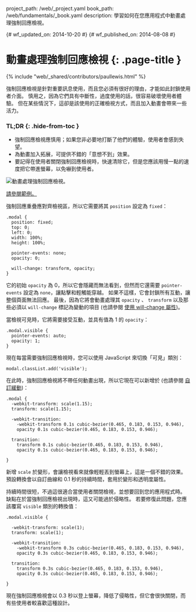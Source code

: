 project_path: /web/_project.yaml
book_path: /web/fundamentals/_book.yaml
description: 學習如何在您應用程式中動畫處理強制回應檢視。

{# wf_updated_on: 2014-10-20 #}
{# wf_published_on: 2014-08-08 #}

# 動畫處理強制回應檢視 {: .page-title }

{% include "web/_shared/contributors/paullewis.html" %}


強制回應檢視是針對重要訊息使用，而且您必須有很好的理由，才能如此封鎖使用者介面。 慎用之，因為它們具有中斷性，過度使用的話，很容易破壞使用者體驗。 但在某些情況下，這卻是該使用的正確檢視方式，而且加入動畫會帶來一些活力。

### TL;DR {: .hide-from-toc }
- 強制回應檢視應慎用；如果您非必要地打斷了他們的體驗，使用者會感到失望。
- 為動畫加入拓展，可提供不錯的「意想不到」效果。
- 要記得在使用者關閉強制回應檢視時，快速清除它，但是您應該用慢一點的速度把它帶進螢幕，以免嚇到使用者。


<img src="imgs/gifs/dont-press.gif" alt="動畫處理強制回應檢視。" />

<a href="https://googlesamples.github.io/web-fundamentals/samples/../fundamentals/design-and-ui/animations/modal-view-animation.html">請參閱範例。</a>

強制回應重疊應對齊檢視區，所以它需要將其 `position` 設定為 `fixed`：


    .modal {
      position: fixed;
      top: 0;
      left: 0;
      width: 100%;
      height: 100%;
    
      pointer-events: none;
      opacity: 0;
    
      will-change: transform, opacity;
    }
    

它的初始 `opacity` 為 0，所以它會隱藏而無法看到，但然而它還需要 `pointer-events` 設定為 `none`，讓點擊和輕觸能穿越。 如果不這樣，它會封鎖所有互動，讓整個頁面無法回應。 最後，因為它將會動畫處理其 `opacity` 、 `transform` 以及那些必須以 `will-change` 標記為變動的項目 (也請參閱 [使用 will-change 屬性](animations-and-performance#using-the-will-change-property))。

當檢視可見時，它將需要接受互動，並具有值為 1 的 `opacity`：


    .modal.visible {
      pointer-events: auto;
      opacity: 1;
    }
    

現在每當需要強制回應檢視時，您可以使用 JavaScript 來切換「可見」類別：


    modal.classList.add('visible');
    

在此時，強制回應檢視將不帶任何動畫出現，所以它現在可以新增於
 (也請參閱 [自訂緩動](custom-easing))：


    .modal {
      -webkit-transform: scale(1.15);
      transform: scale(1.15);
    
      -webkit-transition:
        -webkit-transform 0.1s cubic-bezier(0.465, 0.183, 0.153, 0.946),
        opacity 0.1s cubic-bezier(0.465, 0.183, 0.153, 0.946);
    
      transition:
        transform 0.1s cubic-bezier(0.465, 0.183, 0.153, 0.946),
        opacity 0.1s cubic-bezier(0.465, 0.183, 0.153, 0.946);
    
    }
    

新增 `scale` 於變形，會讓檢視看來就像輕輕丟到螢幕上，這是一個不錯的效果。 預設轉換會以自訂曲線和 0.1 秒的持續時間，套用於變形和透明度屬性。

持續時間很短，不過這很適合當使用者關閉檢視，並想要回到您的應用程式時。 缺點在於當強制回應檢視出現時，這又可能過於侵略性。 若要修復此問題，您應該覆寫 `visible` 類別的轉換值：


    .modal.visible {
    
      -webkit-transform: scale(1);
      transform: scale(1);
    
      -webkit-transition:
        -webkit-transform 0.3s cubic-bezier(0.465, 0.183, 0.153, 0.946),
        opacity 0.3s cubic-bezier(0.465, 0.183, 0.153, 0.946);
    
      transition:
        transform 0.3s cubic-bezier(0.465, 0.183, 0.153, 0.946),
        opacity 0.3s cubic-bezier(0.465, 0.183, 0.153, 0.946);
    
    }
    

現在強制回應檢視會以 0.3 秒以登上螢幕，降低了侵略性，但它會很快關閉，而有些使用者較喜歡這種設計。



